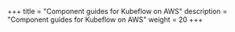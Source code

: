 +++
title = "Component guides for Kubeflow on AWS"
description = "Component guides for Kubeflow on AWS"
weight = 20
+++

